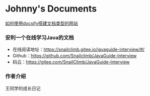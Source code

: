 # Johnny's Documents
[如何使用docsify搭建文档类型的网站](./docs/how-to-use-docsify.md)

### 安利一个在线学习Java的文档

- 在线阅读地址：https://snailclimb.gitee.io/javaguide-interview/#/
- Github：https://github.com/Snailclimb/JavaGuide-Interview
- 码云：https://gitee.com/SnailClimb/JavaGuide-Interview

### 作者介绍

王同学的成长日记
